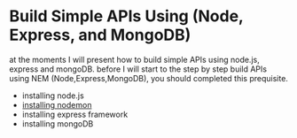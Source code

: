 # Build Simple APIs Using (Node, Express, and MongoDB)
at the moments I will present how to build simple APIs using node.js, express and mongoDB.
before I will start to the step by step build APIs using NEM (Node,Express,MongoDB), you should completed this prequisite.

* installing node.js
* [installing nodemon](./installing-nodemon.md)
* installing express framework
* installing mongoDB